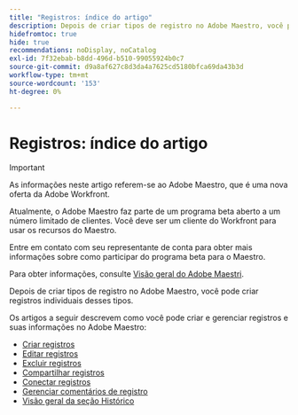 ```yaml
---
title: "Registros: índice do artigo"
description: Depois de criar tipos de registro no Adobe Maestro, você pode criar registros individuais desses tipos. Os artigos a seguir descrevem como você pode criar e gerenciar registros e suas informações no Adobe Maestro.
hidefromtoc: true
hide: true
recommendations: noDisplay, noCatalog
exl-id: 7f32ebab-b8dd-496d-b510-99055924b0c7
source-git-commit: d9a8af627c8d3da4a7625cd5180bfca69da43b3d
workflow-type: tm+mt
source-wordcount: '153'
ht-degree: 0%

---
```


<!-- update the metadata with real information when making this available in TOC and in the left nav
---
title: The architecture and fields of Adobe Maestro
description: The following articles describe how you can create and manage records in Adobe Maestro. 
hidefromtoc: yes
author: Alina
feature: Work Management
role: User
hide: yes
---
-->

# Registros: índice do artigo

>[!IMPORTANT]
>
>As informações neste artigo referem-se ao Adobe Maestro, que é uma nova oferta da Adobe Workfront.
>
>Atualmente, o Adobe Maestro faz parte de um programa beta aberto a um número limitado de clientes. Você deve ser um cliente do Workfront para usar os recursos do Maestro.
>
>Entre em contato com seu representante de conta para obter mais informações sobre como participar do programa beta para o Maestro.
>
>Para obter informações, consulte [Visão geral do Adobe Maestri](../maestro-overview.md).

Depois de criar tipos de registro no Adobe Maestro, você pode criar registros individuais desses tipos.

Os artigos a seguir descrevem como você pode criar e gerenciar registros e suas informações no Adobe Maestro:

* [Criar registros](../records/create-records.md)
* [Editar registros](../records/edit-records.md)
* [Excluir registros](../records/delete-records.md)
* [Compartilhar registros](../records/share-records.md)
* [Conectar registros](../records/connect-records.md)
* [Gerenciar comentários de registro](/help/quicksilver/maestro/records/manage-record-comments.md)
* [Visão geral da seção Histórico](/help/quicksilver/maestro/records/history-section-overview.md)

<!--* [Add thumbnails to records](/help/quicksilver/maestro/records/add-thumbnails-to-records.md)-->
